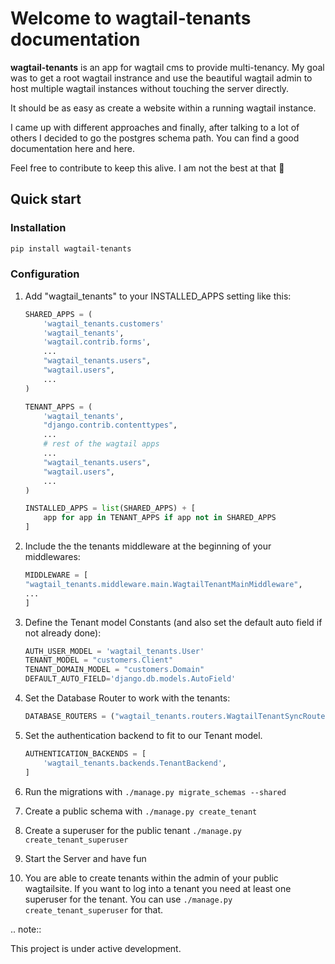 # Welcome to wagtail-tenants documentation

**wagtail-tenants** is an app for wagtail cms to provide multi-tenancy.
My goal was to get a root wagtail instrance and use the beautiful wagtail admin
to host multiple wagtail instances without touching the server directly.

It should be as easy as create a website within a running wagtail instance.

I came up with different approaches and finally, after talking to a lot of others I decided to go the postgres schema path.
You can find a good documentation here and here.

Feel free to contribute to keep this alive. I am not the best at that 🤞

## Quick start

### Installation

```bash
pip install wagtail-tenants
```

### Configuration

1. Add "wagtail_tenants" to your INSTALLED_APPS setting like this:

    ```python
    SHARED_APPS = (
        'wagtail_tenants.customers'
        'wagtail_tenants',
        'wagtail.contrib.forms',
        ...
        "wagtail_tenants.users",
        "wagtail.users",
        ...
    )

    TENANT_APPS = (
        'wagtail_tenants',
        "django.contrib.contenttypes",
        ...
        # rest of the wagtail apps
        ...
        "wagtail_tenants.users",
        "wagtail.users",
        ...
    )

    INSTALLED_APPS = list(SHARED_APPS) + [
        app for app in TENANT_APPS if app not in SHARED_APPS
    ]
    ```

2. Include the the tenants middleware at the beginning of your middlewares:

    ```python
    MIDDLEWARE = [
    "wagtail_tenants.middleware.main.WagtailTenantMainMiddleware",
    ...
    ]
    ```

3. Define the Tenant model Constants (and also set the default auto field if not already done):

    ```python
    AUTH_USER_MODEL = 'wagtail_tenants.User' 
    TENANT_MODEL = "customers.Client" 
    TENANT_DOMAIN_MODEL = "customers.Domain"
    DEFAULT_AUTO_FIELD='django.db.models.AutoField'
    ```

4. Set the Database Router to work with the tenants:

    ```python
    DATABASE_ROUTERS = ("wagtail_tenants.routers.WagtailTenantSyncRouter",)
    ```

5. Set the authentication backend to fit to our Tenant model.

    ```python
    AUTHENTICATION_BACKENDS = [
        'wagtail_tenants.backends.TenantBackend',
    ]
    ```

6. Run the migrations with `./manage.py migrate_schemas --shared`
7. Create a public schema with `./manage.py create_tenant`
8. Create a superuser for the public tenant `./manage.py create_tenant_superuser`
9. Start the Server and have fun
10. You are able to create tenants within the admin of your public wagtailsite. If you want to log into a tenant you need at least one superuser for the tenant. You can use `./manage.py create_tenant_superuser` for that.


.. note::

   This project is under active development.